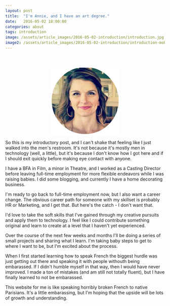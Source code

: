 ```yaml
---
layout: post
title:  "I'm Annie, and I have an art degree."
date:   2016-05-02 18:00:00
categories: about
tags: introduction
image: /assets/article_images/2016-05-02-introduction/introduction.jpg
image2: /assets/article_images/2016-05-02-introduction/introduction-mobile.jpg
---
```

<img src='/assets/article_images/2016-05-02-introduction/AnnieHedgpeth.png' style='display: block; margin-left: auto; margin-right: auto; padding-top: 40px' />

So this is my introductory post, and I can't shake that feeling like I just walked into the men's restroom. It's not because it's mostly men in technology (well, a little), but it's because I don't know how I got here and if I should exit quickly before making eye contact with anyone. 
<!--more-->

I have a BFA in Film, a minor in Theatre, and I worked as a Casting Director before leaving full-time employment for more flexible endeavors while I was raising babies. I did some blogging, and currently I have a home decorating business. 

I'm ready to go back to full-time employment now, but I also want a career change. The obvious career path for someone with my skillset is probably HR or Marketing, and I get that. But here's the catch - I don't want that. 

I'd love to take the soft skills that I've gained through my creative pursuits and apply them to technology. I feel like I could contribute something original and learn to create at a level that I haven't yet experienced.

Over the course of the next few weeks and months I'll be doing a series of small projects and sharing what I learn. I'm taking baby steps to get to where I want to be, but I'm excited about the process. 

When I first started learning how to speak French the biggest hurdle was just getting out there and speaking it with people withouth being embarassed. If I didn't humble myself in that way, then I would have never improved. I made a ton of mistakes (and am still not totally fluent), but I have finally learned to not be embarassed. 

This website for me is like speaking horribly broken French to native Parisians. It's a little embarassing, but I'm hoping that the upside will be lots of growth and understanding.    
